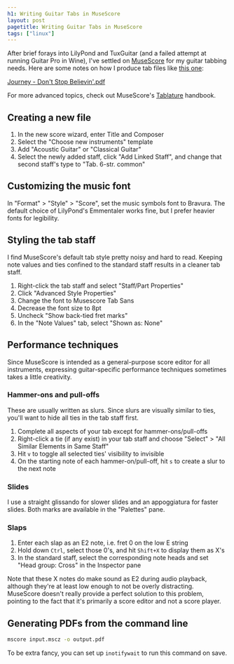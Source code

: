 ```yaml
---
h1: Writing Guitar Tabs in MuseScore
layout: post
pagetitle: Writing Guitar Tabs in MuseScore
tags: ["linux"]
---
```

After brief forays into LilyPond and TuxGuitar (and a failed attempt at running Guitar Pro in Wine), I've settled on [MuseScore](https://musescore.org/en) for my guitar tabbing needs. Here are some notes on how I produce tab files like <a href="/files/tab/Journey - Don't Stop Believin'.pdf">this one</a>:

<object style="height:500px;width:100%;" type="application/pdf" data="/files/tab/Journey - Don't Stop Believin'.pdf?#navpanes=0&scrollbar=0&statusbar=0&toolbar=0&view=FitH">
  <a href="/files/tab/Journey - Don't Stop Believin'.pdf">Journey - Don't Stop Believin'.pdf</a>
</object>

For more advanced topics, check out MuseScore's [Tablature](https://musescore.org/en/handbook/tablature) handbook.

## Creating a new file

1. In the new score wizard, enter Title and Composer
1. Select the "Choose new instruments" template
1. Add "Acoustic Guitar" or "Classical Guitar"
1. Select the newly added staff, click "Add Linked Staff", and change that second staff's type to "Tab. 6-str. common"

## Customizing the music font

In "Format" > "Style" > "Score", set the music symbols font to Bravura. The default choice of LilyPond's Emmentaler works fine, but I prefer heavier fonts for legibility.

## Styling the tab staff

I find MuseScore's default tab style pretty noisy and hard to read. Keeping note values and ties confined to the standard staff results in a cleaner tab staff.

1. Right-click the tab staff and select "Staff/Part Properties"
1. Click "Advanced Style Properties"
1. Change the font to Musescore Tab Sans
1. Decrease the font size to 8pt
1. Uncheck "Show back-tied fret marks"
1. In the "Note Values" tab, select "Shown as: None"

## Performance techniques

Since MuseScore is intended as a general-purpose score editor for all instruments, expressing guitar-specific performance techniques sometimes takes a little creativity.

### Hammer-ons and pull-offs

These are usually written as slurs. Since slurs are visually similar to ties, you'll want to hide all ties in the tab staff first.

1. Complete all aspects of your tab except for hammer-ons/pull-offs
1. Right-click a tie (if any exist) in your tab staff and choose "Select" > "All Similar Elements in Same Staff"
1. Hit `v` to toggle all selected ties' visibility to invisible
1. On the starting note of each hammer-on/pull-off, hit `s` to create a slur to the next note

### Slides

I use a straight glissando for slower slides and an appoggiatura for faster slides. Both marks are available in the "Palettes" pane.

### Slaps

1. Enter each slap as an E2 note, i.e. fret 0 on the low E string
1. Hold down `Ctrl`, select those 0's, and hit `Shift+X` to display them as X's
1. In the standard staff, select the corresponding note heads and set "Head group: Cross" in the Inspector pane

Note that these X notes do make sound as E2 during audio playback, although they're at least low enough to not be overly distracting. MuseScore doesn't really provide a perfect solution to this problem, pointing to the fact that it's primarily a score editor and not a score player.

## Generating PDFs from the command line

```bash
mscore input.mscz -o output.pdf
```

To be extra fancy, you can set up `inotifywait` to run this command on save.
